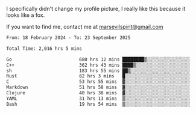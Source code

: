 I specifically didn't change my profile picture, I really like this because it looks like a fox.

If you want to find me, contact me at marsevilspirit@gmail.com

<!--START_SECTION:waka-->

```txt
From: 18 February 2024 - To: 23 September 2025

Total Time: 2,016 hrs 5 mins

Go                         680 hrs 12 mins ████████▒░░░░░░░░░░░░░░░░   33.74 %
C++                        362 hrs 43 mins ████▒░░░░░░░░░░░░░░░░░░░░   17.99 %
sh                         183 hrs 55 mins ██▒░░░░░░░░░░░░░░░░░░░░░░   09.12 %
Rust                       82 hrs 3 mins   █░░░░░░░░░░░░░░░░░░░░░░░░   04.07 %
C                          53 hrs 55 mins  ▓░░░░░░░░░░░░░░░░░░░░░░░░   02.67 %
Markdown                   51 hrs 58 mins  ▓░░░░░░░░░░░░░░░░░░░░░░░░   02.58 %
Clojure                    40 hrs 38 mins  ▓░░░░░░░░░░░░░░░░░░░░░░░░   02.02 %
YAML                       31 hrs 13 mins  ▒░░░░░░░░░░░░░░░░░░░░░░░░   01.55 %
Bash                       19 hrs 54 mins  ▒░░░░░░░░░░░░░░░░░░░░░░░░   00.99 %
```

<!--END_SECTION:waka-->
